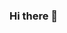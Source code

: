 ### Hi there 👋

<!--
**korede97/korede97** is a ✨ _special_ ✨ repository because its `README.md` (this file) appears on your GitHub profile.

- ⚡ I’m currently working on ...
- 🌱 I’m currently learning ...
- 👯 I’m looking to collaborate on ...
- 📫 How to find me:
    -🏢 [LinkedIn](https://www.linkedin.com/in/khuyen-tran-1ab926151/)
    
[![Korede's github stats](https://github-readme-stats.vercel.app/api?username=korede97&count_private=true&show_icons=true&theme=radical&hide_rank=false)](https://github.com/korede97/github-readme-stats)

[![Top Langs](https://github-readme-stats.vercel.app/api/top-langs/?username=anuraghazra)](https://github.com/korede97/github-readme-stats)
-->
